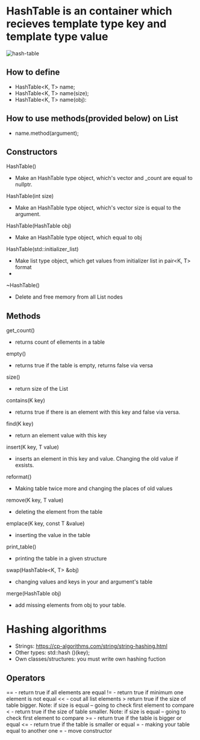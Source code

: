 # HashTable is an container which recieves template type key and template type value  
![hash-table](https://user-images.githubusercontent.com/88653435/208425661-2ea84691-b9e0-4abc-a438-4819d80fa112.png)


## How to define
-    HashTable<K, T> name;
-    HashTable<K, T> name(size);
-    HashTable<K, T> name(obj):
  
  ## How to use methods(provided below) on List 
 -    name.method(argument);

## Constructors

HashTable()
-    Make an HashTable type object, which's vector and _count are equal to nullptr.

HashTable(int size)
-	Make an HashTable type object, which's vector size is equal to the argument. 

HashTable(HashTable obj)
-	Make an HashTable type object, which equal to obj

HashTable(std::initializer_list)
-	Make list type object, which get values from initializer list in pair<K, T> format
-	
~HashTable()
-	Delete and free memory from all List nodes

## Methods
get_count()
-	returns count of ellements in a table

empty()
-	returns true if the table is empty, returns false via versa

size()
-	return size of the List

contains(K key)
-	returns true if there is an element with this key and false via versa.

find(K key)
-	return an element value with this key 

insert(K key, T value)
-	inserts an element in this key and value. Changing the old value if exsists.

reformat()
-	Making table twice more and changing the places of old values

remove(K key, T value)
-	deleting the element from the table

emplace(K key, const T &value)
-	inserting the value in the table

print_table()
-	printing the table in a given structure

swap(HashTable<K, T> &obj)
-	changing values and keys in your and argument's table

merge(HashTable obj)
-	add missing elements from obj to your table.


# Hashing algorithms
- Strings: https://cp-algorithms.com/string/string-hashing.html
- Other types: std::hash<type> ()(key);
- Own classes/structures: you must write own hashing fuction

## Operators
==   - return true if all elements are equal
!= - return true if minimum one element is not equal
<< - cout all list elements
\> return true if the size of table bigger. Note: if size is equal – going to check first element to compare
< - return true if the size of table smaller. Note: if size is equal – going to check first element to compare
\>= - return true if the table is bigger or equal
<= - return true if the table is smaller or equal
= - making your table equal to another one 
= - move constructor
